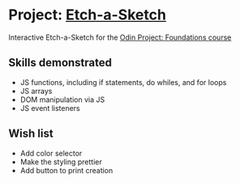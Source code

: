 # Project: <a href="https://edensalt.github.io/etch-a-sketch/">Etch-a-Sketch</a>
Interactive Etch-a-Sketch for the <a href="https://www.theodinproject.com/lessons/foundations-etch-a-sketch">Odin Project: Foundations course</a>

## Skills demonstrated

- JS functions, including if statements, do whiles, and for loops
- JS arrays
- DOM manipulation via JS
- JS event listeners

## Wish list
- Add color selector
- Make the styling prettier
- Add button to print creation
